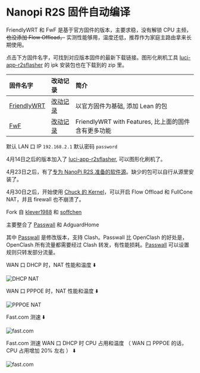 # Nanopi R2S 固件自动编译

FriendlyWRT 和 FwF 是基于官方固件的版本，主要求稳，没有解锁 CPU 主频， ~~也没添加 Flow Offload，~~ 实测性能够用，温度还低，推荐作为家庭主路由拿来长期使用。

点击下方固件名字，可找到对应版本固件的最新下载链接。图形化刷机工具 [luci-app-r2sflasher](luci-app-r2sflasher) 的 ipk 安装包也在下载到的 zip 里。

| 固件名字 | 改动记录 | 简介 |
| :------ | :----- | :--- |
| [FriendlyWRT](FriendlyWRT) | [改动记录](FriendlyWRT/CHANGELOG.md) | 以官方固件为基础, 添加 Lean 的包 |
| [FwF](FwF) | [改动记录](FwF/CHANGELOG.md) | FriendlyWRT with Features, 比上面的固件含有更多功能 |

默认 LAN 口 IP `192.168.2.1` 默认密码 `password`

4月14日之后的版本加入了 [luci-app-r2sflasher](luci-app-r2sflasher), 可以图形化刷机了。

4月23日之后，有了[专为 NanoPi R2S 准备的软件源](https://songchenwen.com/nanopi-r2s-opkg-feeds/packages)。缺少的包可以自行从源里安装了。

4月30日之后，开始使用 [Chuck 的 Kernel](https://github.com/fanck0605/friendlywrt-kernel)，可以开启 Flow Offload 和 FullCone NAT，并且 firewall 也不崩溃了。

Fork 自 [klever1988](https://github.com/klever1988/nanopi-openwrt) 和 [soffchen](https://github.com/soffchen/NanoPi-R2S)

主要整合了 [Passwall](https://github.com/songchenwen/openwrt-package) 和 AdguardHome

其中 [Passwall](https://github.com/songchenwen/openwrt-package) 是修改版本，支持 Clash。Passwall 比 OpenClash 的好处是，OpenClash 所有流量都需要经过 Clash 转发，有性能损耗。[Passwall](https://github.com/songchenwen/openwrt-package) 可以设置规则只转发部分流量。

WAN 口 DHCP 时，NAT 性能和温度 ⬇️

![DHCP NAT](images/r2s_dhcp_nat.png)

WAN 口 PPPOE 时，NAT 性能和温度 ⬇️

![PPPOE NAT](images/r2s_pppoe_nat.png)

Fast.com 测速 ⬇️

![fast.com](images/r2s_fastcom.png)

Fast.com 测速 WAN 口 DHCP 时 CPU 占用和温度 （ WAN 口 PPPOE 的话，CPU 占用增加 20% 左右 ） ⬇️

![fast.com](images/r2s_fastcom_nat.png)

